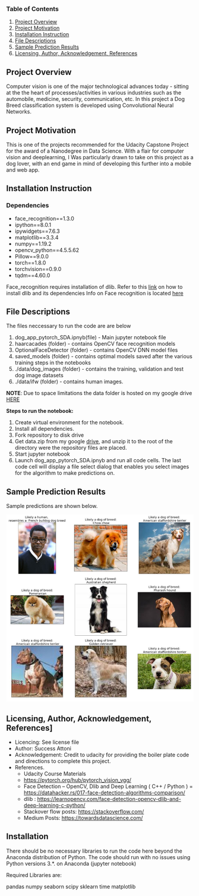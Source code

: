### Table of Contents

1. [Project Overview](#Overview)
3. [Project Motivation](#motivation)
2. [Installation Instruction](#installation)
3. [File Descriptions](#files)
4. [Sample Prediction Results](#results)
5. [Licensing, Author, Acknowledgement, References](#licensing)


## Project Overview<a name="motivation"></a>

Computer vision is one of the major technological advances today - sitting at the the heart of processes/activities in various industries such as the automobile, medicine, security, communication, etc. In this project a Dog Breed classification system is developed using Convolutional Neural Networks.

## Project Motivation<a name="motivation"></a>

This is one of the projects recommended for the Udacity Capstone Project for the award of a Nanodegree in Data Science. With a flair for computer vision and deeplearning, I Was particularly drawn to take on this project as a dog lover, with an end game in mind of developing this further into a mobile and web app.

## Installation Instruction<a name="#installation"></a>

### Dependencies

- face_recognition==1.3.0
- ipython==8.0.1
- ipywidgets==7.6.3
- matplotlib==3.3.4
- numpy==1.19.2
- opencv_python==4.5.5.62
- Pillow==9.0.0
- torch==1.8.0
- torchvision==0.9.0
- tqdm==4.60.0

Face_recognition requires installation of dlib. Refer to this [link](https://medium.com/analytics-vidhya/how-to-install-dlib-library-for-python-in-windows-10-57348ba1117f) on how to install dlib and its dependencies
Info on Face recognition is located [here](https://face-recognition.readthedocs.io/en/latest/readme.html)

## File Descriptions <a name="files"></a>

The files neccessary to run the code are are below
1. dog_app_pytorch_SDA.ipnyb(file) - Main jupyter notebook file
2. haarcacades (folder) - contains OpenCV face recognition models
3. OptionalFaceDetector (folder) - contains OpenCV DNN model files
4. saved_models (folder) - contains optimal models saved after the various training steps in the notebooks
5. ./data/dog_images (folder)  - contains the training, validation and test dog image datasets
6. ./data/ifw (folder)  - contains human images.

**NOTE**: Due to space limitations the data folder is hosted on my google drive [HERE](https://drive.google.com/drive/folders/1aHZcWOAUQGbjoQEgwh34FtjMQ3q89k65?usp=sharing)

**Steps to run the notebook:**
1. Create virtual environment for the notebook.
2. Install all dependencies.
3. Fork repository to disk drive
4. Get data.zip from my google [drive](https://drive.google.com/drive/folders/1aHZcWOAUQGbjoQEgwh34FtjMQ3q89k65?usp=sharing), and unzip it to the root of the directory were the repository files are placed.
5. Start jupyter notebook
6. Launch dog_app_pytorch_SDA.ipnyb and run all code cells. The last code cell will display a file select dialog that enables you select images for the algorithm to make predictions on.

## Sample Prediction Results<a name="results"></a>

Sample predictions are shown below.

![plot](./images/sample_pred.jpg)



## Licensing, Author, Acknowledgement, References]<a name="licensing"></a>

- Licencing: See license file
- Author: Success Attoni
- Acknowledgement: Credit to udacity for providing the boiler plate code and directions to complete this project.
- References.
	- Udacity Course Materials
	- https://pytorch.org/hub/pytorch_vision_vgg/
	- Face Detection – OpenCV, Dlib and Deep Learning ( C++ / Python ) = https://datahacker.rs/017-face-detection-algorithms-comparison/
	- dlib : https://learnopencv.com/face-detection-opencv-dlib-and-deep-learning-c-python/
	- Stackover flow posts: https://stackoverflow.com/
	- Medium Posts: https://towardsdatascience.com/



















## Installation <a name="installation"></a>

There should be no necessary libraries to run the code here beyond the Anaconda distribution of Python.  The code should run with no issues using Python versions 3.*. on Anaconda (jupyter notebook)

Required Libraries are:

pandas
numpy
seaborn
scipy
sklearn
time
matplotlib
